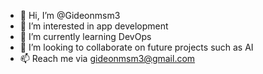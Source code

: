 - 👋 Hi, I’m @Gideonmsm3
- 👀 I’m interested in app development
- 🌱 I’m currently learning DevOps
- 💞️ I’m looking to collaborate on future projects such as AI
- 📫 Reach me via gideonmsm3@gmail.com

<!---
Gideonmsm3/Gideonmsm3 is a ✨ special ✨ repository because its `README.md` (this file) appears on your GitHub profile.
You can click the Preview link to take a look at your changes.
--->

